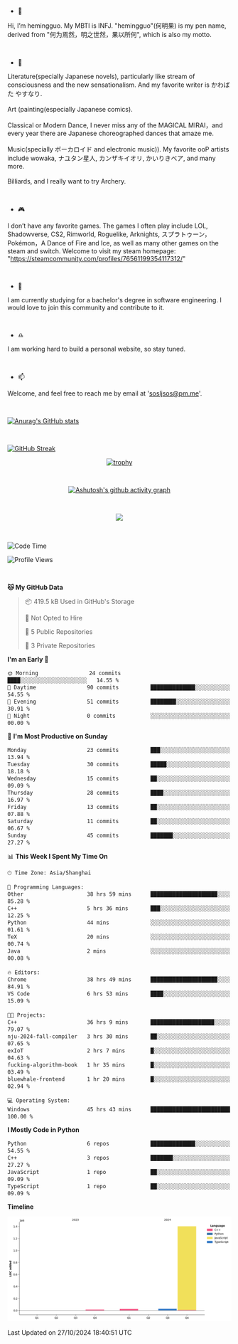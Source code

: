 - 👋
  
Hi, I’m hemingguo. My MBTI is INFJ. "hemingguo"(何明果) is my pen name, derived from "何为焉然，明之世然，果以所何", which is also my motto.

<br>

- 🎨
  

Literature(specially Japanese novels), particularly like stream of consciousness and the new sensationalism. And my favorite writer is かわばた やすなり. <br><br>
Art (painting(especially Japanese comics). <br><br>
Classical or Modern Dance, I never miss any of the MAGICAL MIRAI，and every year there are Japanese choreographed dances that amaze me. <br><br>
Music(specially ボーカロイド and electronic music)). My favorite ooP artists include wowaka, ナユタン星人, カンザキイオリ, かいりきベア, and many more. <br><br>
Billiards, and I really want to try Archery.

<br>

- 🎮 


I don’t have any favorite games. The games I often play include LOL, Shadowverse, CS2, Rimworld, Roguelike, Arknights, スプラトゥーン，Pokémon，A Dance of Fire and Ice, as well as many other games on the steam and switch. Welcome to visit my steam homepage: "https://steamcommunity.com/profiles/76561199354117312/"

<br>

- 🌱



I am currently studying for a bachelor's degree in software engineering. I would love to join this community and contribute to it.

<br>

- ♎ 


I am working hard to build a personal website, so stay tuned.

<br>

- 📫 


Welcome, and feel free to reach me by email at 'sosljsos@pm.me'.

<br>



[![Anurag's GitHub stats](https://github-readme-stats.vercel.app/api?username=hemingguo&show_icons=true&count_private=true&theme=aura&hide_border=true&icon_color=FF4500&text_color=76EE00)](https://github.com/anuraghazra/github-readme-stats)    

<br>

[![GitHub Streak](https://github-readme-streak-stats.herokuapp.com/?user=hemingguo&hide_border=true&theme=tokyonight)](https://git.io/streak-stats)

<div align="center">

[![trophy](https://github-profile-trophy.vercel.app/?username=hemingguo&theme=dracula)](https://github.com/ryo-ma/github-profile-trophy)

<br>

[![Ashutosh's github activity graph](https://github-readme-activity-graph.vercel.app/graph?username=hemingguo&theme=tokyo-night&hide_border=true)](https://github.com/ashutosh00710/github-readme-activity-graph)

</div>

<br>

<p align="center">
  <a href="https://skillicons.dev">
    <img src="https://skillicons.dev/icons?i=cpp,c,vim,py,clion,github,git,docker,java,js,idea,linux,md,matlab,nodejs,obsidian,pycharm,pytorch,qt,react,stackoverflow,unreal,unity,vscode,vue,windows" />
  </a>
</p>

<br>

<!--START_SECTION:waka-->
![Code Time](http://img.shields.io/badge/Code%20Time-1%2C482%20hrs%2015%20mins-blue)

![Profile Views](http://img.shields.io/badge/Profile%20Views-2-blue)

<br>


**🐱 My GitHub Data** 

> 📦 419.5 kB Used in GitHub's Storage 
 > 
> 🚫 Not Opted to Hire
 > 
> 📜 5 Public Repositories 
 > 
> 🔑 3 Private Repositories 
 > 
**I'm an Early 🐤** 

```text
🌞 Morning                24 commits          ████░░░░░░░░░░░░░░░░░░░░░   14.55 % 
🌆 Daytime                90 commits          ██████████████░░░░░░░░░░░   54.55 % 
🌃 Evening                51 commits          ████████░░░░░░░░░░░░░░░░░   30.91 % 
🌙 Night                  0 commits           ░░░░░░░░░░░░░░░░░░░░░░░░░   00.00 % 
```
📅 **I'm Most Productive on Sunday** 

```text
Monday                   23 commits          ███░░░░░░░░░░░░░░░░░░░░░░   13.94 % 
Tuesday                  30 commits          █████░░░░░░░░░░░░░░░░░░░░   18.18 % 
Wednesday                15 commits          ██░░░░░░░░░░░░░░░░░░░░░░░   09.09 % 
Thursday                 28 commits          ████░░░░░░░░░░░░░░░░░░░░░   16.97 % 
Friday                   13 commits          ██░░░░░░░░░░░░░░░░░░░░░░░   07.88 % 
Saturday                 11 commits          ██░░░░░░░░░░░░░░░░░░░░░░░   06.67 % 
Sunday                   45 commits          ███████░░░░░░░░░░░░░░░░░░   27.27 % 
```


📊 **This Week I Spent My Time On** 

```text
🕑︎ Time Zone: Asia/Shanghai

💬 Programming Languages: 
Other                    38 hrs 59 mins      █████████████████████░░░░   85.28 % 
C++                      5 hrs 36 mins       ███░░░░░░░░░░░░░░░░░░░░░░   12.25 % 
Python                   44 mins             ░░░░░░░░░░░░░░░░░░░░░░░░░   01.61 % 
TeX                      20 mins             ░░░░░░░░░░░░░░░░░░░░░░░░░   00.74 % 
Java                     2 mins              ░░░░░░░░░░░░░░░░░░░░░░░░░   00.08 % 

🔥 Editors: 
Chrome                   38 hrs 49 mins      █████████████████████░░░░   84.91 % 
VS Code                  6 hrs 53 mins       ████░░░░░░░░░░░░░░░░░░░░░   15.09 % 

🐱‍💻 Projects: 
C++                      36 hrs 9 mins       ████████████████████░░░░░   79.07 % 
nju-2024-fall-compiler   3 hrs 30 mins       ██░░░░░░░░░░░░░░░░░░░░░░░   07.65 % 
exIoT                    2 hrs 7 mins        █░░░░░░░░░░░░░░░░░░░░░░░░   04.63 % 
fucking-algorithm-book   1 hr 35 mins        █░░░░░░░░░░░░░░░░░░░░░░░░   03.49 % 
bluewhale-frontend       1 hr 20 mins        █░░░░░░░░░░░░░░░░░░░░░░░░   02.94 % 

💻 Operating System: 
Windows                  45 hrs 43 mins      █████████████████████████   100.00 % 
```

**I Mostly Code in Python** 

```text
Python                   6 repos             ██████████████░░░░░░░░░░░   54.55 % 
C++                      3 repos             ███████░░░░░░░░░░░░░░░░░░   27.27 % 
JavaScript               1 repo              ██░░░░░░░░░░░░░░░░░░░░░░░   09.09 % 
TypeScript               1 repo              ██░░░░░░░░░░░░░░░░░░░░░░░   09.09 % 
```



**Timeline**

![Lines of Code chart](https://raw.githubusercontent.com/hemingguo/hemingguo/main/assets/bar_graph.png)


 Last Updated on 27/10/2024 18:40:51 UTC
<!--END_SECTION:waka-->
<!---
hemingguo/hemingguo is a ✨ special ✨ repository because its `README.md` (this file) appears on your GitHub profile.
You can click the Preview link to take a look at your changes.
--->
